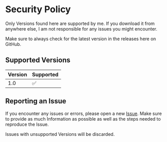 # Security Policy

Only Versions found here are supported by me. If you download it from anywhere else, I am not responsible for any issues you might encounter.

Make sure to always check for the latest version in the releases here on GitHub.

## Supported Versions

| Version | Supported          |
| ------- | ------------------ |
| 1.0     | :white_check_mark: |

## Reporting an Issue

If you encounter any issues or errors, please open a new [Issue](https://github.com/Julexar/Milestone-Automation/issues). 
Make sure to provide as much Information as possible as well as the steps needed to reproduce the Issue.

Issues with unsupported Versions will be discarded.